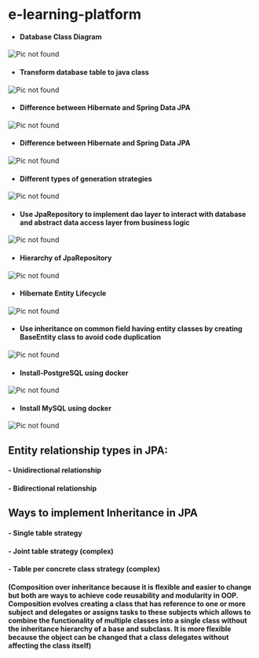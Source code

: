 # e-learning-platform

- #### Database Class Diagram
![Pic not found](diagrams/database-class-diagram.png)

- #### Transform database table to java class
![Pic not found](diagrams/transform-database-table-to-java-class.png)

- #### Difference between Hibernate and Spring Data JPA
![Pic not found](diagrams/difference-between-hibernate-and-spring-data-jpa.png)

- #### Difference between Hibernate and Spring Data JPA
![Pic not found](diagrams/difference-between-hibernate-and-spring-data-jpa.png)

- #### Different types of generation strategies
![Pic not found](diagrams/different-types-of-generation-strategies.png)

- #### Use JpaRepository to implement dao layer to interact with database and abstract data access layer from business logic
![Pic not found](diagrams/use-jpa-repository-to-implement-dao-layer-to-interact-with-database-and-abstract-data-access-layer-from-business-logic.png)

- #### Hierarchy of JpaRepository 
![Pic not found](diagrams/hierarchy-of-jpa-repository.png)

- #### Hibernate Entity Lifecycle
![Pic not found](diagrams/hibernate-entity-lifecycle.png)

- #### Use inheritance on common field having entity classes by creating BaseEntity class to avoid code duplication
![Pic not found](diagrams/use-inheritance-on-common-field-having-entity-classes-by-creating-baseentity-class-to-avoid-code-duplication.png)

- #### Install-PostgreSQL using docker
![Pic not found](diagrams/install-postgresql-using-docker.png)

- #### Install MySQL using docker
![Pic not found](diagrams/install-mysql-using-docker.png)

## Entity relationship types in JPA:
#### - Unidirectional relationship
#### - Bidirectional relationship

## Ways to implement Inheritance in JPA 
#### - Single table strategy
#### - Joint table strategy (complex)
#### - Table per concrete class strategy (complex)
#### (Composition over inheritance because it is flexible and easier to change but both are ways to achieve code reusability and modularity in OOP. Composition evolves creating a class that has reference to one or more subject and delegates or assigns tasks to these subjects which allows to combine the functionality of multiple classes into a single class without the inheritance hierarchy of a base and subclass. It is more flexible because the object can be changed that a class delegates without affecting the class itself)